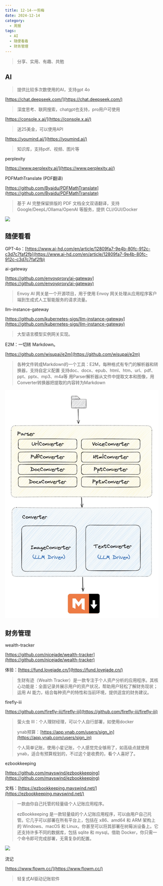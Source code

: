 ```yaml
---
title: 12-14-一剪梅
date: 2024-12-14
category:
  - 周报
tags:
  - AI
  - 随便看看
  - 财务管理
---
```




> 分享、实用、有趣、共勉




## AI
> 提供比较多次数使用的AI，支持gpt 4o



[https://chat.deepseek.com/](https://chat.deepseek.com/)

>深度思考、联网搜索，chatgpt也支持，pro用户可使用



[https://console.x.ai/](https://console.x.ai/)
>送25美金，可以使用API



[https://youmind.ai/](https://youmind.ai/)
>知识库，支持pdf、视频、图片等


perplexity

[https://www.perplexity.ai/](https://www.perplexity.ai/)


PDFMathTranslate  (PDF翻译)

[https://github.com/Byaidu/PDFMathTranslate](https://github.com/Byaidu/PDFMathTranslate)

>基于 AI 完整保留排版的 PDF 文档全文双语翻译，支持 Google/DeepL/Ollama/OpenAI 等服务，提供 CLI/GUI/Docker

![](https://github.com/Byaidu/PDFMathTranslate/raw/main/docs/images/preview.gif)




## 随便看看

GPT-4o：[https://www.ai-hd.com/en/article/12809fa7-9e4b-80fc-912c-c3d7c7faf2fb](https://www.ai-hd.com/en/article/12809fa7-9e4b-80fc-912c-c3d7c7faf2fb)




ai-gateway

[https://github.com/envoyproxy/ai-gateway](https://github.com/envoyproxy/ai-gateway)

>Envoy AI 网关是一个开源项目，用于使用 Envoy 网关处理从应用程序客户端到生成式人工智能服务的请求流量。



llm-instance-gateway

[https://github.com/kubernetes-sigs/llm-instance-gateway](https://github.com/kubernetes-sigs/llm-instance-gateway)

>大型语言模型实例网关实现。


E2M：一切转 Markdown。

[https://github.com/wisupai/e2m](https://github.com/wisupai/e2m)

>各种文件转成Markdown的一个工具：E2M，每种格式有专门的解析器和转换器，支持自定义配置 支持doc、docx、epub、html、htm、url、pdf、ppt、pptx、mp3、m4a等 用Parser解析器从文件中提取文本和图像，用Converter转换器把提取的内容转为Markdown


![](https://github.com/wisupai/e2m/raw/main/docs/images/e2m_pipeline.jpg?raw=true)



## 财务管理


wealth-tracker

[https://github.com/nicejade/wealth-tracker](https://github.com/nicejade/wealth-tracker)

体验：[https://fund.lovejade.cn/](https://fund.lovejade.cn/)
>生财有迹（Wealth Tracker）是一款专注于个人资产分析的应用程序。其核心功能是：全面记录并展示用户的资产状况，帮助用户轻松了解财务现状；运用 AI 能力，结合每种资产的特性和当前环境，提供适宜的财务建议。



firefly-iii

[https://github.com/firefly-iii/firefly-iii](https://github.com/firefly-iii/firefly-iii)
>萤火虫 III：个人理财经理，可以个人自行部署，如使用docker
>
>ynab预算：[https://app.ynab.com/users/sign_in](https://app.ynab.com/users/sign_in)
>
>个人简单记账，使用小星记账，个人感觉完全够用了，如高级点就使用ynab，适合有预算规划的，不过这个是收费的，看个人喜好了。


ezbookkeeping

[https://github.com/mayswind/ezbookkeeping](https://github.com/mayswind/ezbookkeeping)

文档：[https://ezbookkeeping.mayswind.net/](https://ezbookkeeping.mayswind.net/)
>一款由你自己托管的轻量级个人记账应用程序。
>
>ezBookkeeping 是一款轻量级的个人记账应用程序，可以由用户自己托管。它几乎可以部署在所有平台上，包括在 x86、amd64 和 ARM 架构上的 Windows、macOS 和 Linux。你甚至可以将其部署在树莓派设备上。它还支持许多不同的数据库，包括 sqlite 和 mysql。借助 Docker，你只需一个命令即可完成部署，无需复杂的配置。


![](https://raw.githubusercontent.com/wiki/mayswind/ezbookkeeping/img/desktop/en.png)


流记

[https://www.flowm.cc/](https://www.flowm.cc/)
>轻复式AI驱动记账软件